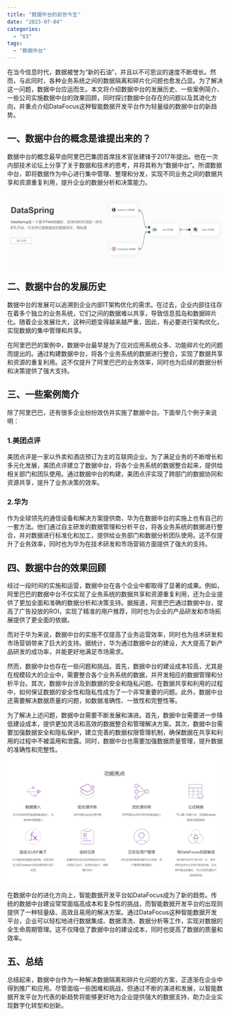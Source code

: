 ```yaml
---
title: "数据中台的前世今生"
date: "2023-07-04"
categories: 
  - "03"
tags: 
  - "数据中台"
---
```


在当今信息时代，数据被誉为“新的石油”，并且以不可思议的速度不断增长。然而，与此同时，各种业务系统之间的数据隔离和碎片化问题也愈发凸显。为了解决这一问题，数据中台应运而生。本文将介绍数据中台的发展历史、一些案例简介、一些公司实施数据中台的效果回顾，同时探讨数据中台存在的问题以及其进化方向，并重点介绍DataFocus这种智能数据开发平台作为轻量级的数据中台的新趋势。

## 一、数据中台的概念是谁提出来的？

数据中台的概念最早由阿里巴巴集团首席技术官张建锋于2017年提出。他在一次内部技术论坛上分享了关于数据和技术的思考，并将其称为“数据中台”。所谓数据中台，即将数据作为中心进行集中管理、整理和分发，实现不同业务之间的数据共享和资源重复利用，提升企业的数据分析和决策能力。

![dataspring](images/1685948911-%E5%B1%8F%E5%B9%95%E6%88%AA%E5%9B%BE-2023-06-05-104631.png)

## 二、数据中台的发展历史

数据中台的发展可以追溯到企业内部IT架构优化的需求。在过去，企业内部往往存在着多个独立的业务系统，它们之间的数据难以共享，导致信息孤岛和数据碎片化。随着企业发展壮大，这种问题变得越来越严重，因此，有必要进行架构优化，实现数据的集中管理和共享。

在阿里巴巴的案例中，数据中台最早是为了应对应用系统众多、功能碎片化的问题而提出的。通过构建数据中台，将各个业务系统的数据进行整合，实现了数据共享和资源的重复利用。这不仅提升了阿里巴巴的业务效率，同时也为后续的数据分析和决策提供了强大支持。

## 三、一些案例简介

除了阿里巴巴，还有很多企业纷纷效仿并实施了数据中台。下面举几个例子来说明：

### 1.美团点评

美团点评是一家以外卖和酒店预订为主的互联网企业。为了满足业务的不断增长和多元化发展，美团点评建立了数据中台，将各个业务系统的数据整合起来，提供给相关部门和团队使用。通过数据中台的构建，美团点评实现了跨部门的数据协同和资源共享，提升了业务决策的效率。

### 2.华为

作为全球领先的通信设备和解决方案提供商，华为在数据中台的实施上也有自己的一套方法。他们通过自主研发的数据管理和分析平台，将各业务系统的数据进行整合，并对数据进行标准化和加工，提供给业务部门和数据分析团队使用。这不仅提升了业务效率，同时也为华为在技术研发和市场营销方面提供了强大的支持。

## 四、数据中台的效果回顾

经过一段时间的实施和运营，数据中台在各个企业中都取得了显著的成果。例如，阿里巴巴的数据中台不仅实现了业务系统的数据共享和资源重复利用，还为企业提供了更加全面和准确的数据分析和决策支持。据报道，阿里巴巴通过数据中台，提高了广告投放的ROI，实现了精准的用户推荐，同时也为企业的产品研发和市场拓展提供了更全面的依据。

而对于华为来说，数据中台的实施不仅提高了业务运营效率，同时也为技术研发和市场营销带来了巨大的支持。据统计，华为通过数据中台的建设，大大提高了新产品研发的成功率，并能更好地满足市场需求。

然而，数据中台也存在一些问题和挑战。首先，数据中台的建设成本较高，尤其是在规模较大的企业中，需要整合各个业务系统的数据，并开发相应的数据管理和分析平台。其次，数据中台涉及到数据的安全和隐私问题。在数据共享和利用的过程中，如何保证数据的安全性和隐私性成为了一个非常重要的问题。此外，数据中台还需要解决数据质量的问题，如数据准确性、一致性和完整性等。

为了解决上述问题，数据中台需要不断发展和演进。首先，数据中台需要进一步降低建设成本，提供更加灵活和高效的数据整合和管理解决方案。其次，数据中台需要加强数据安全和隐私保护，建立完善的数据权限管理机制，确保数据在共享和利用的过程中不被滥用和泄露。同时，数据中台也需要加强数据质量管理，提升数据的准确性和完整性。

![](images/1685948929-%E5%B1%8F%E5%B9%95%E6%88%AA%E5%9B%BE-2023-06-05-104725.png)

在数据中台的进化方向上，智能数据开发平台如DataFocus成为了新的趋势。传统的数据中台建设常常面临高成本和复杂性的挑战，而智能数据开发平台的出现则提供了一种轻量级、高效且易用的解决方案。通过DataFocus这种智能数据开发平台，企业可以轻松地进行数据集成、数据清洗、数据分析等工作，实现对数据的全生命周期管理。这不仅降低了数据中台的建设成本，同时也提高了数据的质量和效率。

## 五、总结

总结起来，数据中台作为一种解决数据隔离和碎片化问题的方案，正逐渐在企业中得到推广和应用。尽管面临一些困难和挑战，但通过不断的演进和发展，以智能数据开发平台为代表的新趋势将能够更好地为企业提供强大的数据支持，助力企业实现数字化转型和创新。
